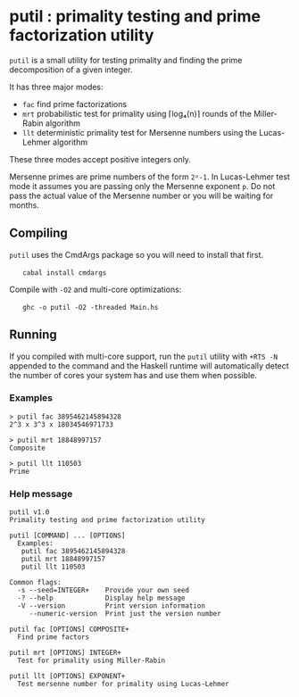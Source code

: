 # putil : primality testing and prime factorization utility

`putil` is a small utility for testing primality and finding the prime decomposition of a given integer.

It has three major modes:
* `fac` find prime factorizations
* `mrt` probabilistic test for primality using ⌈log₄(n)⌉ rounds of the Miller-Rabin algorithm
* `llt` deterministic primality test for Mersenne numbers using the Lucas-Lehmer algorithm

These three modes accept positive integers only.

Mersenne primes are prime numbers of the form `2ᵖ-1`. In Lucas-Lehmer test mode it assumes you are passing only the Mersenne exponent `p`. Do not pass the actual value of the Mersenne number or you will be waiting for months.

## Compiling

`putil` uses the CmdArgs package so you will need to install that first.

&nbsp;&nbsp;&nbsp;&nbsp;&nbsp;&nbsp;`cabal install cmdargs`

Compile with `-O2` and multi-core optimizations:

&nbsp;&nbsp;&nbsp;&nbsp;&nbsp;&nbsp;`ghc -o putil -O2 -threaded Main.hs`

## Running

If you compiled with multi-core support, run the `putil` utility with `+RTS -N ` appended to the command and the Haskell runtime will automatically detect the number of cores your system has and use them when possible.

### Examples

```
> putil fac 3895462145894328
2^3 x 3^3 x 18034546971733

> putil mrt 18848997157
Composite

> putil llt 110503
Prime
```

### Help message

```
putil v1.0
Primality testing and prime factorization utility

putil [COMMAND] ... [OPTIONS]
  Examples:
   putil fac 3895462145894328
   putil mrt 18848997157
   putil llt 110503

Common flags:
  -s --seed=INTEGER+    Provide your own seed
  -? --help             Display help message
  -V --version          Print version information
     --numeric-version  Print just the version number

putil fac [OPTIONS] COMPOSITE+
  Find prime factors

putil mrt [OPTIONS] INTEGER+
  Test for primality using Miller-Rabin

putil llt [OPTIONS] EXPONENT+
  Test mersenne number for primality using Lucas-Lehmer
```
